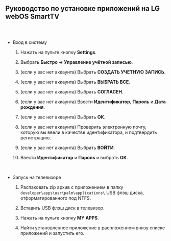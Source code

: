  

Руководство по установке приложений на LG webOS SmartTV
-------------------------------------------------------

###  

-   Вход в систему

    1.  Нажать на пульте кнопку **Settings**.

    2.  Выбрать **Быстро -\> Управление учётной записью**.

    3.  (если у вас нет аккаунта) Выбрать **СОЗДАТЬ УЧЕТНУЮ ЗАПИСЬ**.

    4.  (если у вас нет аккаунта) Выбрать **ВЫБРАТЬ ВСЕ**.

    5.  (если у вас нет аккаунта) Выбрать **СОГЛАСЕН**.

    6.  (если у вас нет аккаунта) Ввести **Идентификатор**, **Пароль** и **Дата
        рождения**.

    7.  (если у вас нет аккаунта) Выбрать **OK**.

    8.  (если у вас нет аккаунта) Проверить электронную почту, которую вы ввели
        в качестве идентификатора, и подтвердить регистрацию.

    9.  (если у вас нет аккаунта) Выбрать **ВОЙТИ**.

    10. Ввести **Идентификатор** и **Пароль** и выбрать **OK**.

 

-   Запуск на телевизоре

    1.  Распаковать zip архив с приложением в папку
        `developer\apps\usr\palm\applications\` USB флэш диска, отформатированного под NTFS.

    2.  Вставить USB флэш диск в телевизор.

    3.  Нажать на пульте кнопку **MY APPS**.

    4.  Найти установленное приложение в распложенном внизу списке приложений и
        запустить его.
